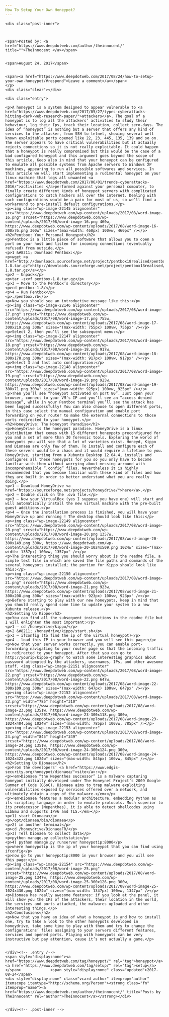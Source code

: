 ```yaml
---
How To Setup Your Own Honeypot?
---
```

<article class="post-listing post-22141 post type-post status-publish format-standard has-post-thumbnail hentry category-deepdot-news tag-honeypot tag-setup">
    
    <div class="post-inner">
    
    
        
    <span>Posted by: <a href="https://www.deepdotweb.com/author/theinnocent/" title="">TheInnocent </a></span>
    
    
    <span>August 24, 2017</span>
    
    
    <span><a href="https://www.deepdotweb.com/2017/08/24/how-to-setup-your-own-honeypot/#respond">Leave a comment</a></span>
    </p>
    <div class="clear"></div>
    
    <div class="entry">
    
    <p>A honeypot is a system designed to appear vulnerable to <a href="https://www.deepdotweb.com/2017/05/27/types-cyberattacks-hitting-dark-web-research-paper/">attackers</a>. The goal of a honeypot is to log all the attackers’ activities to study their behaviour, log their Ips, track their location, collect zero-days. The idea of “honeypot” is nothing but a server that offers any kind of services to the attacker, from SSH to telnet, showing several well known exploitable ports opened like 22, 23, 445, 135, 139 and so on. The server appears to have critical vulnerabilities but it actually rejects connections so it is not really exploitable. It could happen that a honeypot is really compromised but this would be the case of a bad configured honeypot and this argument goes beyond the scope of this article. Keep also in mind that your honeypot can be configured to emulate all possible systems from Apache servers to Windows XP machines, appearing to run all possible softwares and services. In this article we will start implementing a rudimental honeypot on your linux machine that logs all unwanted <a href="https://www.deepdotweb.com/2017/06/01/trends-cyberattacks-2016/">activities </a>performed against your personal computer, to finally create different kinds of honeypot servers with complicated configurations to catch hackers all over the internet. Dealing with such configurations would be a pain for most of us, so we’ll find a workaround to pre-install default configurations.</p>
    <p><img class="wp-image-22145 aligncenter" src="https://www.deepdotweb.com/wp-content/uploads/2017/08/word-image-16.png" srcset="https://www.deepdotweb.com/wp-content/uploads/2017/08/word-image-16.png 460w, https://www.deepdotweb.com/wp-content/uploads/2017/08/word-image-16-300x76.png 300w" sizes="(max-width: 460px) 100vw, 460px" /></p>
    <h2>Pentbox: Your Personal Honeypot</h2>
    <p>Pentbox is a little piece of software that allows you to open a port on your host and listen for incoming connections (eventually refused) from outside.</p>
    <p>1 &#8211; Download Pentbox:</p>
    <p>wget <a href="http://downloads.sourceforge.net/project/pentbox18realised/pentbox-1.8.tar.gz">http://downloads.sourceforge.net/project/pentbox18realised/pentbox-1.8.tar.gz</a></p>
    <p>2 – Unpack</p>
    <p>tar -zxvf pentbox-1.8.tar.gz</p>
    <p>3 – Move to the Pentbox’s directory</p>
    <p>cd pentbox-1.8/</p>
    <p>4 – Run Pentbox</p>
    <p>./pentbox.rb</p>
    <p>Now you should see an introductive message like this:</p>
    <p><img class="wp-image-22146 aligncenter" src="https://www.deepdotweb.com/wp-content/uploads/2017/08/word-image-17.png" srcset="https://www.deepdotweb.com/wp-content/uploads/2017/08/word-image-17.png 755w, https://www.deepdotweb.com/wp-content/uploads/2017/08/word-image-17-300x219.png 300w" sizes="(max-width: 755px) 100vw, 755px" /></p>
    <p>Select 2, then you’ll see the subsequent menu:</p>
    <p><img class="wp-image-22147 aligncenter" src="https://www.deepdotweb.com/wp-content/uploads/2017/08/word-image-18.png" srcset="https://www.deepdotweb.com/wp-content/uploads/2017/08/word-image-18.png 917w, https://www.deepdotweb.com/wp-content/uploads/2017/08/word-image-18-300x178.png 300w" sizes="(max-width: 917px) 100vw, 917px" /></p>
    <p>Select 3 and fast auto configuration:</p>
    <p><img class="wp-image-22148 aligncenter" src="https://www.deepdotweb.com/wp-content/uploads/2017/08/word-image-19.png" srcset="https://www.deepdotweb.com/wp-content/uploads/2017/08/word-image-19.png 925w, https://www.deepdotweb.com/wp-content/uploads/2017/08/word-image-19-300x71.png 300w" sizes="(max-width: 925px) 100vw, 925px" /></p>
    <p>Then you’ll see “honeypot activated on port 80”. Just open your browser, connect to your VM’s IP and you’ll see an “access denied message”, while in your Pentbox terminal you’ll see the attack has been logged successfully! You can also choose to open different ports, in this case select the manual configuration and enable port forwarding on your router to make the external connections to those ports redirected to your honeypot.</p>
    <h2>HoneyDrive: The Honeypot Paradise</h2>
    <p>HoneyDrive is the honeypot paradise. HoneyDrive is a linux distribution that comes with 15 different honeypots preconfigured for you and a set of more than 30 forensic tools. Exploring the world of honeypots you will see that a lot of varieties exist. Honeyd, Kippo and Dionaea are only few of them. To install and configure each of these servers would be a chaos and it would require a lifetime to you. HoneyDrive, starting from a Xubuntu Desktop 12.04.4, installs and configures all these honeypots for you so you only have to become familiar with them without worrying about messing arround with incomprehensible “.config” files. Nevertheless it is highly recommended that you become familiar with these kind of files and how they are built in order to better understand what you are really doing.</p>
    <p>1 – Download HoneyDrive <a href="https://sourceforge.net/projects/honeydrive/">here</a>.</p>
    <p>2 – Double click on the .ova file.</p>
    <p>3 – Now your VirtualBox (yes I suppose you have one) will start and will automatically install the new virtual machine with the pre-built guest additions.</p>
    <p>4 – Once the installation process is finished, you will have your HoneyDrive up and running ! The desktop should look like this:</p>
    <p><img class="wp-image-22149 aligncenter" src="https://www.deepdotweb.com/wp-content/uploads/2017/08/word-image-20.png" srcset="https://www.deepdotweb.com/wp-content/uploads/2017/08/word-image-20.png 1357w, https://www.deepdotweb.com/wp-content/uploads/2017/08/word-image-20-300x149.png 300w, https://www.deepdotweb.com/wp-content/uploads/2017/08/word-image-20-1024x509.png 1024w" sizes="(max-width: 1357px) 100vw, 1357px" /></p>
    <p>The interesting thing you should worry about is the readme file, a simple text file in which are saved the file paths and commands of the several honeypots installed; the portion for Kippo should look like this:</p>
    <p><img class="wp-image-22150 aligncenter" src="https://www.deepdotweb.com/wp-content/uploads/2017/08/word-image-21.png" srcset="https://www.deepdotweb.com/wp-content/uploads/2017/08/word-image-21.png 923w, https://www.deepdotweb.com/wp-content/uploads/2017/08/word-image-21-300x208.png 300w" sizes="(max-width: 923px) 100vw, 923px" /></p>
    <p>Before starting to play with our new honeypots, keep in mind that you should really spend some time to update your system to a new Xubuntu release.</p>
    <h2>Setting Up Kippo</h2>
    <p>You can find all the subsequent instructions in the readme file but I will enlighten the most important:</p>
    <p>1 – cd /honeydrive/kippo/</p>
    <p>2 &#8211; /honeydrive/kippo/start.sh</p>
    <p>3 – ifconfig (to find the ip of the virtual honeypot)</p>
    <p>4 – load this IP in your browser and you will see this page:</p>
    <p>Now that your server works correctly, you can enable port-forwarding navigating to your router page so that the incoming traffic is redirected to your honeypot. After that you can go to http://yourip/kippo-graph/ to watch some interesting graphics about password attempted by the attackers, usernames, IPs, and other awesome stuff. <img class="wp-image-22151 aligncenter" src="https://www.deepdotweb.com/wp-content/uploads/2017/08/word-image-22.png" srcset="https://www.deepdotweb.com/wp-content/uploads/2017/08/word-image-22.png 647w, https://www.deepdotweb.com/wp-content/uploads/2017/08/word-image-22-300x109.png 300w" sizes="(max-width: 647px) 100vw, 647px" /></p>
    <p><img class="wp-image-22152 aligncenter" src="https://www.deepdotweb.com/wp-content/uploads/2017/08/word-image-23.png" width="785" height="310" srcset="https://www.deepdotweb.com/wp-content/uploads/2017/08/word-image-23.png 1351w, https://www.deepdotweb.com/wp-content/uploads/2017/08/word-image-23-300x118.png 300w, https://www.deepdotweb.com/wp-content/uploads/2017/08/word-image-23-1024x404.png 1024w" sizes="(max-width: 785px) 100vw, 785px" /></p>
    <p><img class="wp-image-22153 aligncenter" src="https://www.deepdotweb.com/wp-content/uploads/2017/08/word-image-24.png" width="845" height="349" srcset="https://www.deepdotweb.com/wp-content/uploads/2017/08/word-image-24.png 1351w, https://www.deepdotweb.com/wp-content/uploads/2017/08/word-image-24-300x124.png 300w, https://www.deepdotweb.com/wp-content/uploads/2017/08/word-image-24-1024x423.png 1024w" sizes="(max-width: 845px) 100vw, 845px" /></p>
    <h2>Setting Up Dionaea</h2>
    <p>From the developers’ <a href="https://www.edgis-security.org/honeypot/dionaea/">site</a>:</p>
    <p><em>Dionaea “the Nepenthes successor” is a malware capturing honeypot initially developed under The Honeynet Project’s 2009 Google Summer of Code (GSoC). Dionaea aims to trap malware exploiting vulnerabilities exposed by services offered over a network, and ultimately obtain a copy of the malware.</em></p>
    <p><em>Dionaea features a modular architecture, embedding Python as its scripting language in order to emulate protocols. Much superior to its predecessor (Nepenthes), it is able to detect shellcodes using LibEmu and supports IPv6 and TLS.</em></p>
    <p>1) start Dionaea</p>
    <p>/opt/dionaea/bin/dionaea</p>
    <p>2) in another terminal</p>
    <p>cd /honeydrive/DionaeaFR/</p>
    <p>3) Tell Dionaea to collect data</p>
    <p>python manage.py collectstatic</p>
    <p>4) python manage.py runserver honeypotip:8000</p>
    <p>where honeypotip is the ip of your honeypot that you can find using ifconfig</p>
    <p>now go to your honeypotip:8000 in your browser and you will see this page:</p>
    <p><img class="wp-image-22154" src="https://www.deepdotweb.com/wp-content/uploads/2017/08/word-image-25.png" srcset="https://www.deepdotweb.com/wp-content/uploads/2017/08/word-image-25.png 1347w, https://www.deepdotweb.com/wp-content/uploads/2017/08/word-image-25-300x126.png 300w, https://www.deepdotweb.com/wp-content/uploads/2017/08/word-image-25-1024x430.png 1024w" sizes="(max-width: 1347px) 100vw, 1347px" /></p>
    <p>Dionaea has really awesome features: if you look at the panel, it will show you the IPs of the attackers, their location in the world, the services and ports attacked, the malwares uploaded and other interesting things.</p>
    <h2>Conclusions</h2>
    <p>Now that you have an idea of what a honeypot is and how to install one, try to take a look to the other honeypots developed in honeydrive, take some time to play with them and try to change the configurations’ files assigning to your servers different features, services and opened ports. Playing with honeypots can be very instructive but pay attention, cause it’s not actually a game.</p>
    
    
    </div><!-- .entry /-->
    <span style="display:none"><a href="https://www.deepdotweb.com/tag/honeypot/" rel="tag">honeypot</a> <a href="https://www.deepdotweb.com/tag/setup/" rel="tag">setup</a></span>				<span style="display:none" class="updated">2017-08-24</span>
    <div style="display:none" class="vcard author" itemprop="author" itemscope itemtype="http://schema.org/Person"><strong class="fn" itemprop="name"><a href="https://www.deepdotweb.com/author/theinnocent/" title="Posts by TheInnocent" rel="author">TheInnocent</a></strong></div>
    
    
    </div><!-- .post-inner -->
</article><!-- .post-listing -->

